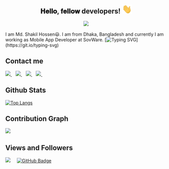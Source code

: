 <h2 align="center"> 𝐇𝐞𝐥𝐥𝐨, 𝐟𝐞𝐥𝐥𝐨𝐰 developers! <img src="https://raw.githubusercontent.com/ABSphreak/ABSphreak/master/gifs/Hi.gif" width="30px"></h2>

<p align="center" ><img 
 src="https://user-images.githubusercontent.com/22797857/90096358-dba16400-dd54-11ea-8e44-e181ada72661.gif" width="50%"/></p>

I am Md. Shakil Hossen😃. I am from Dhaka, Bangladesh and currently I am working as Mobile App Developer at SovWare.
[![Typing SVG](https://readme-typing-svg.herokuapp.com?vCenter=true&width=500&lines=Mobile+App+Developer;Flutter+Developer+with+2%2B+Years+Experience;)](https://git.io/typing-svg)
## Contact me
<p align='start'>
<a href="mailto:shakilhossain38@gmail.com">
  <img src="https://img.shields.io/badge/email me-%23D14836.svg?&style=for-the-badge&logo=gmail&logoColor=white" />
</a>&nbsp;&nbsp;
<a href="https://www.linkedin.com/in/shakilhossain38/">
  <img src="https://img.shields.io/badge/linkedin-%230077B5.svg?&style=for-the-badge&logo=linkedin&logoColor=white" />
</a>&nbsp;&nbsp;
    <a href="https://twitter.com/shakilhossain38">
  <img src="https://img.shields.io/badge/twitter-%231DA1F2.svg?&style=for-the-badge&logo=twitter&logoColor=white" />
</a>&nbsp;&nbsp;
<a href="https://www.facebook.com/shakilhossen38">
  <img src="https://img.shields.io/badge/facebook-%231DA1F2.svg?&style=for-the-badge&logo=facebook&logoColor=white" />
</a>&nbsp;&nbsp;

 ## Github Stats
 
 [![Top Langs](https://github-readme-stats.vercel.app/api/top-langs/?username=shakilhossain38&layout=compact&title_color=FFFFFF&icon_color=FFFFFF&text_color=FFFFFF&bg_color=0D1117)](https://github.com/shakilhossain38/github-readme-stats) 
 ##  Contribution Graph

<a href="https://github.com/shakilhossain38">
    <img src="https://github-readme-streak-stats.herokuapp.com/?user=shakilhossain38"/>
  </a>

## Views and Followers
<p align="start">
<img src="https://komarev.com/ghpvc/?username=shakilhossain38">&nbsp;&nbsp;&nbsp;&nbsp;</a>
<a href="https://github.com/shakilhossain38?tab=followers"><img src="https://img.shields.io/github/followers/shakilhossain38?label=Followers&style=social" alt="GitHub Badge"></a>
</p>
